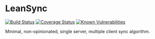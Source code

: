 # LeanSync

[![Build Status](https://travis-ci.org/NetsydeMiro/leansync.svg?branch=master)](https://travis-ci.org/NetsydeMiro/leansync)
[![Coverage Status](https://coveralls.io/repos/github/NetsydeMiro/leansync/badge.svg?branch=master)](https://coveralls.io/github/NetsydeMiro/leansync?branch=master)
[![Known Vulnerabilities](https://snyk.io/test/github/NetsydeMiro/leansync/badge.svg?targetFile=package.json)](https://snyk.io/test/github/NetsydeMiro/leansync?targetFile=package.json)

Minimal, non-opinionated, single server, multiple client sync algorithm. 
